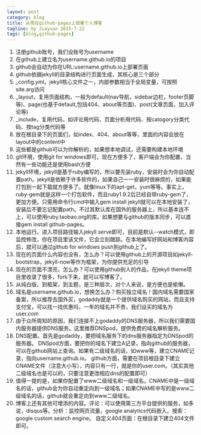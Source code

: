 ```yaml
---
layout: post
category: blog
title: 从零在github-pages上部署个人博客
tagline: by Jiayuan 2015-7-22
tags: [blog,github-pages]
---
```


<!--more-->
1. 注册github账号，我们设账号为username
2. 在github上建立名为username.github.io的项目
3. github会自动为你在URL:username.github.io上部署页面
4. github依据jekyll的目录结构进行页面生成，其核心是三个部分
5. _config.yml，jekyll核心文件之一，内部参数相当于全局变量，可按照site.arg访问
6. _layout，复用页面结构，一般为default(nav导航，sidebar边栏，footer页脚等)、page(也基于default,包括404、about等页面)、post(文章页面，加入评论等)
7. _include，复用代码，如评论用代码、页面分析用代码、按catogory分类代码、按tag分类代码等
8. 放在根目录下的页面们，如index、404、about等等，里面的内容会放在layout中的content中
9. 这些都是github可以为你解析的，如果想本地调试，还需要构建本地环境
10. git环境，使用git for windows即可，现在方便多了，客户端会为你配置，当然有一些功能还是使用bash方便
11. jekyll环境，jekyll是基于ruby编写的，所以要先装ruby，安装时会为你自动配置path。jekyll是依赖于许多软件的，如果自己一一安装时很麻烦的，如果能打包到一起下载就方便多了。就像linux下的apt-get，yum等等。事实上，ruby-gem就是这样一个打包软件，而且ruby1.9.2后已经自带ruby-gem了，更加方便。只需用命令行cmd中输入gem install jekyll就可以在本地安装了，安装后不要忘记配置path。不过其默认库在国外的服务器上，所以基本连不上，可以使用ruby.taobao.org的库。如果想要与github的版本同步，可以直接gem install github-pages。
12. 本地运行。进入项目路径输入jekyll serve即可，目前是默认--watch模式，即监控修改，你在项目里该文件，它会立刻跟踪。在本地编写好网站和博客内容后，就可以通过github for windows push到github上了。
13. 现在的页面什么内容也没有，怎么办？可以使用github上的开源项目如jekyll-bootstrap，jekyll-now等作为框架，为你提供充足的引导
14. 现在的页面不漂亮，怎么办？可以使用github别人的作品，在jekyll theme项目里收录了很多，fork下来，就可以写博客了。
15. 从纯白版，到框架，到主题，是三种层次，对个人来说，是方便也是偷懒。
16. 域名是username.github.io，想换怎么办？购买独立域名！国内域名需要国家备案，所以推荐去国外买，godaddy就是一个提供域名购买的网站，而且支持支付宝，可以找一找优惠吗，一年的域名并不贵，我们设买的域名为user.com
17. 由于众所周知的原因，我们连接不上godaddy的DNS服务器，所以我们需要国内服务器提供DNS服务。这里推荐DNSpod，提供免费的域名解析服务。
18. DNS配置。首先是godaddy，要把域名服务下的dns服务器指定为DNSpod的服务器。
DNSpod方面，要把你的域名下建立A记录，指向github的服务器，可以在github网站上查询。如果有二级域名的话，如www等，建立CNAME记录，指向username.github.io。
github方面，需要在项目根目录下建立CNAME文件（注意大小写），内容只有一行，就是你的user.com。（其实其他二级域名也是可以的，只要注意更改相应dns的配置即可）
19. 值得一提的是，如果你配置了www二级域名和一级域名。CNAME中是一级域名的话，github会为你自动重定向到一级域名；如果CNAME中写的是www二级域名的话，github就会重定向到www二级域名。
20. 博客上还有其他可增添的内容。评论：可以使用第三方平台提供的服务，如多说，disqus等。分析：监控网页流量，google analytics代码嵌入。搜索：google custom search engine。
自定义404页面：在根目录下建立404文件即可。
 
